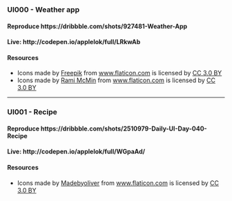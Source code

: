 <h3>UI000 - Weather app</h3>
<h4>Reproduce https://dribbble.com/shots/927481-Weather-App</h4>
<h4>Live: http://codepen.io/applelok/full/LRkwAb </h4>
<h4>Resources</h4>
<ul>
<li><div>Icons made by <a href="http://www.flaticon.com/authors/freepik" title="Freepik">Freepik</a> from <a href="http://www.flaticon.com" title="Flaticon">www.flaticon.com</a> is licensed by <a href="http://creativecommons.org/licenses/by/3.0/" title="Creative Commons BY 3.0" target="_blank">CC 3.0 BY</a></div></li>
<li><div>Icons made by <a href="http://www.flaticon.com/authors/rami-mcmin" title="Rami McMin">Rami McMin</a> from <a href="http://www.flaticon.com" title="Flaticon">www.flaticon.com</a> is licensed by <a href="http://creativecommons.org/licenses/by/3.0/" title="Creative Commons BY 3.0" target="_blank">CC 3.0 BY</a></div></li>
</ul>
<hr/>
<h3>UI001 - Recipe </h3>
<h4>Reproduce https://dribbble.com/shots/2510979-Daily-UI-Day-040-Recipe</h4>
<h4>Live: http://codepen.io/applelok/full/WGpaAd/</h4>
<h4>Resources</h4>
<ul>
<li><div>Icons made by <a href="http://www.flaticon.com/authors/madebyoliver" title="Madebyoliver">Madebyoliver</a> from <a href="http://www.flaticon.com" title="Flaticon">www.flaticon.com</a> is licensed by <a href="http://creativecommons.org/licenses/by/3.0/" title="Creative Commons BY 3.0" target="_blank">CC 3.0 BY</a></div></li>
</ul>

